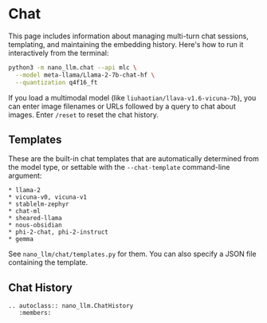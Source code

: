 # Chat

This page includes information about managing multi-turn chat sessions, templating, and maintaining the embedding history.  Here's how to run it interactively from the terminal:

```bash
python3 -m nano_llm.chat --api mlc \
  --model meta-llama/Llama-2-7b-chat-hf \
  --quantization q4f16_ft
```

If you load a multimodal model (like `liuhaotian/llava-v1.6-vicuna-7b`), you can enter image filenames or URLs followed by a query to chat about images.  Enter `/reset` to reset the chat history.

## Templates

These are the built-in chat templates that are automatically determined from the model type, or settable with the ``--chat-template`` command-line argument:

```
* llama-2
* vicuna-v0, vicuna-v1
* stablelm-zephyr
* chat-ml
* sheared-llama
* nous-obsidian
* phi-2-chat, phi-2-instruct
* gemma
```

See `nano_llm/chat/templates.py` for them.  You can also specify a JSON file containing the template.

## Chat History

```{eval-rst}
.. autoclass:: nano_llm.ChatHistory
   :members:
```
